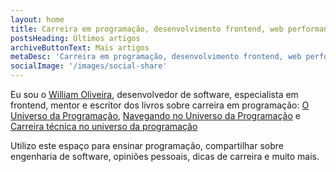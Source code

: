 ```yaml
---
layout: home
title: Carreira em programação, desenvolvimento frontend, web performance, arquitetura de software
postsHeading: Últimos artigos
archiveButtonText: Mais artigos
metaDesc: 'Carreira em programação, desenvolvimento frontend, web performance, arquitetura de software'
socialImage: '/images/social-share'
---
```


Eu sou o [William Oliveira](https://twitter.com/1ilhas), desenvolvedor de software, especialista em frontend, mentor e escritor dos livros sobre carreira em programação: [O Universo da Programação](https://www.casadocodigo.com.br/products/livro-universo-programacao), [Navegando no Universo da Programação](https://www.casadocodigo.com.br/products/livro-navegando-universo) e [Carreira técnica no universo da programação](https://www.casadocodigo.com.br/products/livro-carreira-tecnica)

Utilizo este espaço para ensinar programação, compartilhar sobre engenharia de software, opiniões pessoais, dicas de carreira e muito mais.
